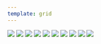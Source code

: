 ```yaml
---
template: grid
---
```



![](./assets/IMG_0281.jpg)
![](./assets/IMG_0284.jpg)
![](./assets/IMG_0286.jpg)
![](./assets/IMG_0288.jpg)
![](./assets/IMG_0290.jpg)
![](./assets/IMG_0293.jpg)
![](./assets/IMG_0296.jpg)
![](./assets/IMG_0306.jpg)
![](./assets/IMG_0307.jpg)
![](./assets/IMG_0308.jpg)
